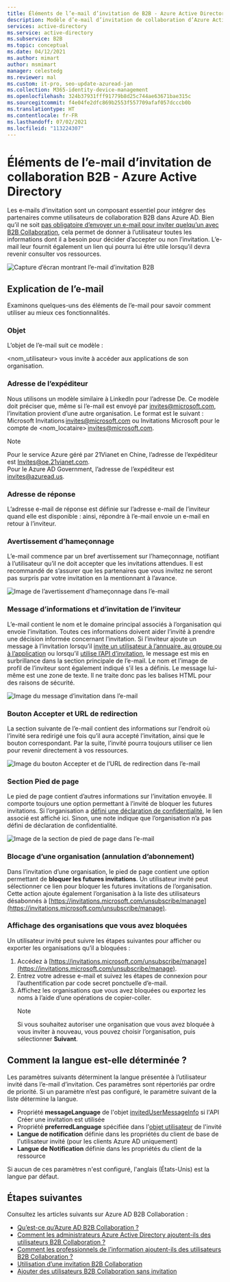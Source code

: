 ```yaml
---
title: Éléments de l’e-mail d’invitation de B2B - Azure Active Directory | Microsoft Docs
description: Modèle d’e-mail d’invitation de collaboration d’Azure Active Directory B2B
services: active-directory
ms.service: active-directory
ms.subservice: B2B
ms.topic: conceptual
ms.date: 04/12/2021
ms.author: mimart
author: msmimart
manager: celestedg
ms.reviewer: mal
ms.custom: it-pro, seo-update-azuread-jan
ms.collection: M365-identity-device-management
ms.openlocfilehash: 324b37931fff91779b8d25c744ae63671bae315c
ms.sourcegitcommit: f4e04fe2dfc869b2553f557709afaf057dcccb0b
ms.translationtype: HT
ms.contentlocale: fr-FR
ms.lasthandoff: 07/02/2021
ms.locfileid: "113224307"
---
```

# <a name="the-elements-of-the-b2b-collaboration-invitation-email---azure-active-directory"></a>Éléments de l’e-mail d’invitation de collaboration B2B - Azure Active Directory

Les e-mails d’invitation sont un composant essentiel pour intégrer des partenaires comme utilisateurs de collaboration B2B dans Azure AD. Bien qu’il ne soit [pas obligatoire d’envoyer un e-mail pour inviter quelqu’un avec B2B Collaboration](add-user-without-invite.md), cela permet de donner à l’utilisateur toutes les informations dont il a besoin pour décider d’accepter ou non l’invitation. L’e-mail leur fournit également un lien qui pourra lui être utile lorsqu’il devra revenir consulter vos ressources.

![Capture d’écran montrant l’e-mail d’invitation B2B](media/invitation-email-elements/invitation-email.png)

## <a name="explaining-the-email"></a>Explication de l’e-mail

Examinons quelques-uns des éléments de l’e-mail pour savoir comment utiliser au mieux ces fonctionnalités.

### <a name="subject"></a>Objet

L’objet de l’e-mail suit ce modèle :

&lt;nom_utilisateur&gt; vous invite à accéder aux applications de son organisation.

### <a name="from-address"></a>Adresse de l’expéditeur

Nous utilisons un modèle similaire à LinkedIn pour l’adresse De. Ce modèle doit préciser que, même si l’e-mail est envoyé par invites@microsoft.com, l’invitation provient d’une autre organisation. Le format est le suivant : Microsoft Invitations <invites@microsoft.com> ou Invitations Microsoft pour le compte de &lt;nom_locataire&gt; <invites@microsoft.com>. 

> [!NOTE]
> Pour le service Azure géré par 21Vianet en Chine, l’adresse de l’expéditeur est Invites@oe.21vianet.com.  
> Pour le Azure AD Government, l’adresse de l’expéditeur est invites@azuread.us.

### <a name="reply-to"></a>Adresse de réponse

L’adresse e-mail de réponse est définie sur l’adresse e-mail de l’inviteur quand elle est disponible : ainsi, répondre à l’e-mail envoie un e-mail en retour à l’inviteur.

### <a name="phishing-warning"></a>Avertissement d’hameçonnage

L’e-mail commence par un bref avertissement sur l’hameçonnage, notifiant à l’utilisateur qu’il ne doit accepter que les invitations attendues. Il est recommandé de s’assurer que les partenaires que vous invitez ne seront pas surpris par votre invitation en la mentionnant à l’avance.

![Image de l’avertissement d’hameçonnage dans l’e-mail](media/invitation-email-elements/phishing-warning.png)

### <a name="inviters-information-and-invitation-message"></a>Message d’informations et d’invitation de l’inviteur

L’e-mail contient le nom et le domaine principal associés à l’organisation qui envoie l’invitation. Toutes ces informations doivent aider l’invité à prendre une décision informée concernant l’invitation. Si l’inviteur ajoute un message à l’invitation lorsqu’il [invite un utilisateur à l’annuaire, au groupe ou à l’application](add-users-administrator.md) ou lorsqu’il [utilise l’API d’invitation](customize-invitation-api.md), le message est mis en surbrillance dans la section principale de l’e-mail. Le nom et l’image de profil de l’inviteur sont également indiqué s’il les a définis. Le message lui-même est une zone de texte. Il ne traite donc pas les balises HTML pour des raisons de sécurité.

![Image du message d’invitation dans l’e-mail](media/invitation-email-elements/invitation-message-inviters-info.png)

### <a name="accept-button-and-redirect-url"></a>Bouton Accepter et URL de redirection

La section suivante de l’e-mail contient des informations sur l’endroit où l’invité sera redirigé une fois qu’il aura accepté l’invitation, ainsi que le bouton correspondant.  Par la suite, l’invité pourra toujours utiliser ce lien pour revenir directement à vos ressources.

![Image du bouton Accepter et de l’URL de redirection dans l’e-mail](media/invitation-email-elements/accept-button.png)

### <a name="footer-section"></a>Section Pied de page

Le pied de page contient d’autres informations sur l’invitation envoyée. Il comporte toujours une option permettant à l’invité de bloquer les futures invitations. Si l’organisation a [défini une déclaration de confidentialité](../fundamentals/active-directory-properties-area.md), le lien associé est affiché ici.  Sinon, une note indique que l’organisation n’a pas défini de déclaration de confidentialité.

![Image de la section de pied de page dans l’e-mail](media/invitation-email-elements/footer-section.png)

### <a name="blocking-an-organization-unsubscribing"></a>Blocage d’une organisation (annulation d’abonnement)

Dans l’invitation d’une organisation, le pied de page contient une option permettant de **bloquer les futures invitations**. Un utilisateur invité peut sélectionner ce lien pour bloquer les futures invitations de l’organisation. Cette action ajoute également l’organisation à la liste des utilisateurs désabonnés à [https://invitations.microsoft.com/unsubscribe/manage](https://invitations.microsoft.com/unsubscribe/manage).

### <a name="viewing-organizations-youve-blocked"></a>Affichage des organisations que vous avez bloquées

Un utilisateur invité peut suivre les étapes suivantes pour afficher ou exporter les organisations qu’il a bloquées :

1. Accédez à [https://invitations.microsoft.com/unsubscribe/manage](https://invitations.microsoft.com/unsubscribe/manage).
2. Entrez votre adresse e-mail et suivez les étapes de connexion pour l’authentification par code secret ponctuelle d’e-mail.
3. Affichez les organisations que vous avez bloquées ou exportez les noms à l’aide d’une opérations de copier-coller.
   > [!NOTE]
   > Si vous souhaitez autoriser une organisation que vous avez bloquée à vous inviter à nouveau, vous pouvez choisir l’organisation, puis sélectionner **Suivant**.

## <a name="how-the-language-is-determined"></a>Comment la langue est-elle déterminée ?

Les paramètres suivants déterminent la langue présentée à l’utilisateur invité dans l’e-mail d’invitation. Ces paramètres sont répertoriés par ordre de priorité. Si un paramètre n’est pas configuré, le paramètre suivant de la liste détermine la langue.

- Propriété **messageLanguage** de l'objet [invitedUserMessageInfo](/graph/api/resources/invitedusermessageinfo) si l'API Créer une invitation est utilisée
-   Propriété **preferredLanguage** spécifiée dans l'[objet utilisateur](/graph/api/resources/user) de l'invité
-   **Langue de notification** définie dans les propriétés du client de base de l'utilisateur invité (pour les clients Azure AD uniquement)
-   **Langue de Notification** définie dans les propriétés du client de la ressource

Si aucun de ces paramètres n'est configuré, l'anglais (États-Unis) est la langue par défaut.

## <a name="next-steps"></a>Étapes suivantes

Consultez les articles suivants sur Azure AD B2B Collaboration :

- [Qu’est-ce qu’Azure AD B2B Collaboration ?](what-is-b2b.md)
- [Comment les administrateurs Azure Active Directory ajoutent-ils des utilisateurs B2B Collaboration ?](add-users-administrator.md)
- [Comment les professionnels de l’information ajoutent-ils des utilisateurs B2B Collaboration ?](add-users-information-worker.md)
- [Utilisation d’une invitation B2B Collaboration](redemption-experience.md)
- [Ajouter des utilisateurs B2B Collaboration sans invitation](add-user-without-invite.md)
